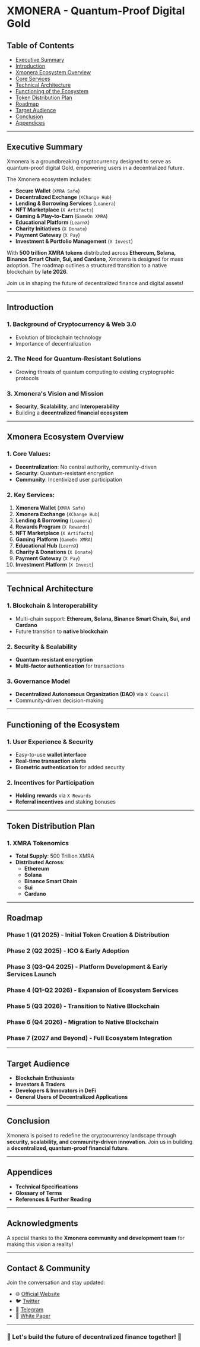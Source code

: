# XMONERA - Quantum-Proof Digital Gold

## Table of Contents
- [Executive Summary](#executive-summary)
- [Introduction](#introduction)
- [Xmonera Ecosystem Overview](#xmonera-ecosystem-overview)
- [Core Services](#core-services)
- [Technical Architecture](#technical-architecture)
- [Functioning of the Ecosystem](#functioning-of-the-ecosystem)
- [Token Distribution Plan](#token-distribution-plan)
- [Roadmap](#roadmap)
- [Target Audience](#target-audience)
- [Conclusion](#conclusion)
- [Appendices](#appendices)

---

## Executive Summary
Xmonera is a groundbreaking cryptocurrency designed to serve as quantum-proof digital Gold, empowering users in a decentralized future. 

The Xmonera ecosystem includes:
- **Secure Wallet** (`XMRA Safe`)
- **Decentralized Exchange** (`XChange Hub`)
- **Lending & Borrowing Services** (`Loanera`)
- **NFT Marketplace** (`X Artifacts`)
- **Gaming & Play-to-Earn** (`GameOn XMRA`)
- **Educational Platform** (`LearnX`)
- **Charity Initiatives** (`X Donate`)
- **Payment Gateway** (`X Pay`)
- **Investment & Portfolio Management** (`X Invest`)

With **500 trillion XMRA tokens** distributed across **Ethereum, Solana, Binance Smart Chain, Sui, and Cardano**, Xmonera is designed for mass adoption. The roadmap outlines a structured transition to a native blockchain by **late 2026**.

Join us in shaping the future of decentralized finance and digital assets!

---

## Introduction
### 1. Background of Cryptocurrency & Web 3.0
- Evolution of blockchain technology
- Importance of decentralization

### 2. The Need for Quantum-Resistant Solutions
- Growing threats of quantum computing to existing cryptographic protocols

### 3. Xmonera's Vision and Mission
- **Security**, **Scalability**, and **Interoperability**
- Building a **decentralized financial ecosystem**

---

## Xmonera Ecosystem Overview
### 1. Core Values:
- **Decentralization**: No central authority, community-driven
- **Security**: Quantum-resistant encryption
- **Community**: Incentivized user participation

### 2. Key Services:
1. **Xmonera Wallet** (`XMRA Safe`)
2. **Xmonera Exchange** (`XChange Hub`)
3. **Lending & Borrowing** (`Loanera`)
4. **Rewards Program** (`X Rewards`)
5. **NFT Marketplace** (`X Artifacts`)
6. **Gaming Platform** (`GameOn XMRA`)
7. **Educational Hub** (`LearnX`)
8. **Charity & Donations** (`X Donate`)
9. **Payment Gateway** (`X Pay`)
10. **Investment Platform** (`X Invest`)

---

## Technical Architecture
### 1. Blockchain & Interoperability
- Multi-chain support: **Ethereum, Solana, Binance Smart Chain, Sui, and Cardano**
- Future transition to **native blockchain**

### 2. Security & Scalability
- **Quantum-resistant encryption**
- **Multi-factor authentication** for transactions

### 3. Governance Model
- **Decentralized Autonomous Organization (DAO)** via `X Council`
- Community-driven decision-making

---

## Functioning of the Ecosystem
### 1. User Experience & Security
- Easy-to-use **wallet interface**
- **Real-time transaction alerts**
- **Biometric authentication** for added security

### 2. Incentives for Participation
- **Holding rewards** via `X Rewards`
- **Referral incentives** and staking bonuses

---

## Token Distribution Plan
### 1. XMRA Tokenomics
- **Total Supply**: 500 Trillion XMRA
- **Distributed Across**:
  - **Ethereum**
  - **Solana**
  - **Binance Smart Chain**
  - **Sui**
  - **Cardano**

---

## Roadmap
### **Phase 1 (Q1 2025)** - Initial Token Creation & Distribution
### **Phase 2 (Q2 2025)** - ICO & Early Adoption
### **Phase 3 (Q3-Q4 2025)** - Platform Development & Early Services Launch
### **Phase 4 (Q1-Q2 2026)** - Expansion of Ecosystem Services
### **Phase 5 (Q3 2026)** - Transition to Native Blockchain
### **Phase 6 (Q4 2026)** - Migration to Native Blockchain
### **Phase 7 (2027 and Beyond)** - Full Ecosystem Integration

---

## Target Audience
- **Blockchain Enthusiasts**
- **Investors & Traders**
- **Developers & Innovators in DeFi**
- **General Users of Decentralized Applications**

---

## Conclusion
Xmonera is poised to redefine the cryptocurrency landscape through **security, scalability, and community-driven innovation**. Join us in building a **decentralized, quantum-proof financial future**.

---

## Appendices
- **Technical Specifications**
- **Glossary of Terms**
- **References & Further Reading**

---

## Acknowledgments
A special thanks to the **Xmonera community and development team** for making this vision a reality!

---

## Contact & Community
Join the conversation and stay updated:
- 🌐 [Official Website](#)
- 🐦 [Twitter](#)
- 📢 [Telegram](#)
- 📜 [White Paper](#)

---

### 🚀 Let's build the future of decentralized finance together! 🚀
